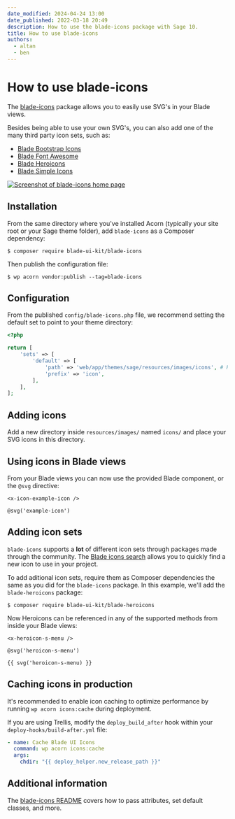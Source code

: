 ```yaml
---
date_modified: 2024-04-24 13:00
date_published: 2022-03-18 20:49
description: How to use the blade-icons package with Sage 10.
title: How to use blade-icons
authors:
  - altan
  - ben
---
```


# How to use blade-icons

The [blade-icons](https://github.com/blade-ui-kit/blade-icons) package allows you to easily use SVG's in your Blade views.

Besides being able to use your own SVG's, you can also add one of the many third party icon sets, such as:

* [Blade Bootstrap Icons](https://github.com/davidhsianturi/blade-bootstrap-icons)
* [Blade Font Awesome](https://github.com/owenvoke/blade-fontawesome)
* [Blade Heroicons](https://github.com/blade-ui-kit/blade-heroicons)
* [Blade Simple Icons](https://github.com/ublabs/blade-simple-icons)

[![Screenshot of blade-icons home page](https://cdn.roots.io/app/uploads/use-blade-icons.png)](https://blade-ui-kit.com/blade-icons)

## Installation

From the same directory where you've installed Acorn (typically your site root or your Sage theme folder), add `blade-icons` as a Composer dependency:

```shell
$ composer require blade-ui-kit/blade-icons
```

Then publish the configuration file:

```shell
$ wp acorn vendor:publish --tag=blade-icons
```

## Configuration

From the published `config/blade-icons.php` file, we recommend setting the default set to point to your theme directory:

```php
<?php

return [
    'sets' => [
        'default' => [
            'path' => 'web/app/themes/sage/resources/images/icons', # Relative path to the new directory
            'prefix' => 'icon',
        ],
    ],
];
```

## Adding icons

Add a new directory inside `resources/images/` named `icons/` and place your SVG icons in this directory.

## Using icons in Blade views

From your Blade views you can now use the provided Blade component, or the `@svg` directive:

```blade
<x-icon-example-icon />

@svg('example-icon')
```

## Adding icon sets

`blade-icons` supports a **lot** of different icon sets through packages made through the community. The [Blade icons search](https://blade-ui-kit.com/blade-icons#search) allows you to quickly find a new icon to use in your project.

To add aditional icon sets, require them as Composer dependencies the same as you did for the `blade-icons` package. In this example, we'll add the `blade-heroicons` package:

```shell
$ composer require blade-ui-kit/blade-heroicons
```

Now Heroicons can be referenced in any of the supported methods from inside your Blade views:

```blade
<x-heroicon-s-menu />

@svg('heroicon-s-menu')

{{ svg('heroicon-s-menu) }}
```

## Caching icons in production

It's recommended to enable icon caching to optimize performance by running `wp acorn icons:cache` during deployment.

If you are using Trellis, modify the `deploy_build_after` hook within your `deploy-hooks/build-after.yml` file:

```yml
- name: Cache Blade UI Icons
  command: wp acorn icons:cache
  args:
    chdir: "{{ deploy_helper.new_release_path }}"
```

## Additional information

The [blade-icons README](https://github.com/blade-ui-kit/blade-icons) covers how to pass attributes, set default classes, and more.
